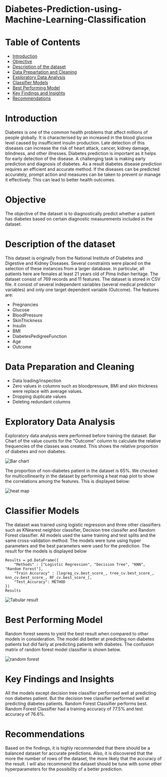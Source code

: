 # Diabetes-Prediction-using-Machine-Learning-Classification

# Table of Contents
- [Introduction](#introduction)
- [Objective](#objective)
- [Description of the dataset](#description-of-the-dataset)
- [Data Prepartation and Cleaning](#data-prepartation-and-cleaning)
- [Exploratory Data Analysis](#exploratory-data-analysis)
- [Classifier Models](#classifier-models)
- [Best Performing Model](#best-performing-model)
- [Key Findings and Insights](#key-findings-and-insights)
- [Recommendations](#recommendations)

# Introduction
Diabetes is one of the common health problems that affect millions of people globally. It is characterised by an increased in the blood glucose level caused by insufficient insulin production. Late detection of this diseases can increase the risk of heart attack, cancer, kidney damage, blindness, and other illnesses. Diabetes prediction is important as it helps for early detection of the disease. A challenging task is making early prediction and diagnosis of diabetes. As a result diabetes disease prediction requires an efficient and accurate method. If the diseases can be predicted accurately, prompt action and measures can be taken to prevent or manage it effectively. This can lead to better health outcomes. 
# Objective
The objective of the dataset is to diagnostically predict whether a patient has diabetes based on certain diagnostic measurements included in the dataset.
# Description of the dataset
This dataset is originally from the National Institute of Diabetes and Digestive and Kidney Diseases.  Several constraints were placed
on the selection of these instances from a larger database. In particular, all patients here are females at least 21 years old of Pima Indian heritage. The dataset consist of 769 records and 11 features. The dataset is stored in CSV file. it consist of several independent variables (several medical predictor variables) and only one target dependent variable (Outcome). The features are:
- Pregnancies
- Glucose
- BloodPressure
- SkinThickness
- Insulin
- BMI
- DiabetesPedigreeFunction
- Age
- Outcome
# Data Preparation and Cleaning
- Data loading/inspection
- Zero values in columns such as bloodpressure, BMI and skin thickness were replace with average values.
- Dropping duplicate values
- Deleting redundant columns
# Exploratory Data Analysis
Exploratory data analysis were performed before training the dataset. Bar Chart of the value counts for the "Outcome" column to calculate the relative frequencies of the classes was created. This shows the relative proportion of diabetes and non diabetes.

![Bar chart](https://github.com/DannyRukks/Diabetes-Prediction-using-Machine-Learning-Classification/assets/97890440/621982fb-b610-4b33-a20d-6fcc21cf8bf7)

The proportion of non-diabetes patient in the dataset is 65%. We checked for multicollinearity in the dataset by performing a heat map plot to show the correlations among the features. This is displayed below:

![heat map](https://github.com/DannyRukks/Diabetes-Prediction-using-Machine-Learning-Classification/assets/97890440/4c4aaa03-a713-441d-bbee-988ea5a5c767)

# Classifier Models
The dataset was trained using logistic regression and three other classifiers such as KNearest neighbor classifier, Decision tree classifer and Random Forest classifier. All models used the same training and test splits and the same cross-validation method. The models were tune using hyper parameters and the best parameters were used for the prediction. The result for the models is displayed below
```
Results = pd.DataFrame({    
    "Methods" : ["Logistic Regression", "Decision Tree", "KNN", "Random Forest"],    
    "Train Accuracy" : [logreg_cv.best_score_, tree_cv.best_score_, knn_cv.best_score_, RF_cv.best_score_],
    "Test_Accuracy": METHOD   
})
Results
```
![Tabular result](https://github.com/DannyRukks/Diabetes-Prediction-using-Machine-Learning-Classification/assets/97890440/e87f6a14-4e4a-47f7-9b3b-4e62cc6a4876)

# Best Performing Model
Random forest seems to yield the best result when compared to other models in consideration. The model did better at predicting non diabetes patients but did fairly at predicting patients with diabetes. The confusion matrix of random forest model classifier is shown below.

![random forest](https://github.com/DannyRukks/Diabetes-Prediction-using-Machine-Learning-Classification/assets/97890440/a0dd128b-c8ae-4f40-bd77-c252b993559a)

# Key Findings and Insights
All the models except decision tree classifier performed well at predicting non diabetes patient. But the decision tree classifier performed well at predicting diabetes patients. Random Forest Classifier performs best. Random Forest Classifier had a training accuracy of 77.5% and test accuracy of 76.6%. 

# Recommendations
Based on the findings, it is highly recommended that there should be a balanced dataset for accurate predictions. Also, it is discovered that the more the number of rows of the dataset, the more likely that the accuracy of the result. I will also recommend the dataset should be tune with some other hyperparameters for the possibility of a better prediction.


